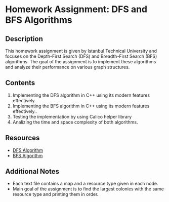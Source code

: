 
# Homework Assignment: DFS and BFS Algorithms

## Description
This homework assignment is given by Istanbul Technical University and focuses on the Depth-First Search (DFS) and Breadth-First Search (BFS) algorithms. The goal of the assignment is to implement these algorithms and analyze their performance on various graph structures.

## Contents
1. Implementing the DFS algorithm in C++ using its modern features effectively.
2. Implementing the BFS algorithm in C++ using its modern features effectively..
3. Testing the implementation by using Calico helper library
4. Analizing the time and space complexity of both algorithms.


## Resources
- [DFS Algorithm](https://en.wikipedia.org/wiki/Depth-first_search)
- [BFS Algorithm](https://en.wikipedia.org/wiki/Breadth-first_search)

## Additional Notes
- Each text file contains a map and a resource type given in each node.
- Main goal of the assignment is to find the largest colonies with the same resource type and printing them in order.
